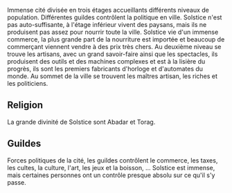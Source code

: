 Immense cité divisée en trois étages accueillants différents niveaux de population. Différentes guildes contrôlent la politique en ville. Solstice n'est pas auto-suffisante, à l'étage inférieur vivent des paysans, mais ils ne produisent pas assez pour nourrir toute la ville. Solstice vie d'un immense commerce, la plus grande part de la nourriture est importée et beaucoup de commerçant viennent vendre à des prix très chers. Au deuxième niveau se trouve les artisans, avec un grand savoir-faire ainsi que les spectacles, ils produisent des outils et des machines complexes et est à la lisière du progrès, ils sont les premiers fabricants d'horloge et d'automates du monde. Au sommet de la ville se trouvent les maîtres artisan, les riches et les politiciens.

## Religion
La grande divinité de Solstice sont Abadar et Torag. 


## Guildes
Forces politiques de la cité, les guildes contrôlent le commerce, les taxes, les cultes, la culture, l'art, les jeux et la boisson, ... Solstice est immense, mais certaines personnes ont un contrôle presque absolu sur ce qu'il s'y passe. 